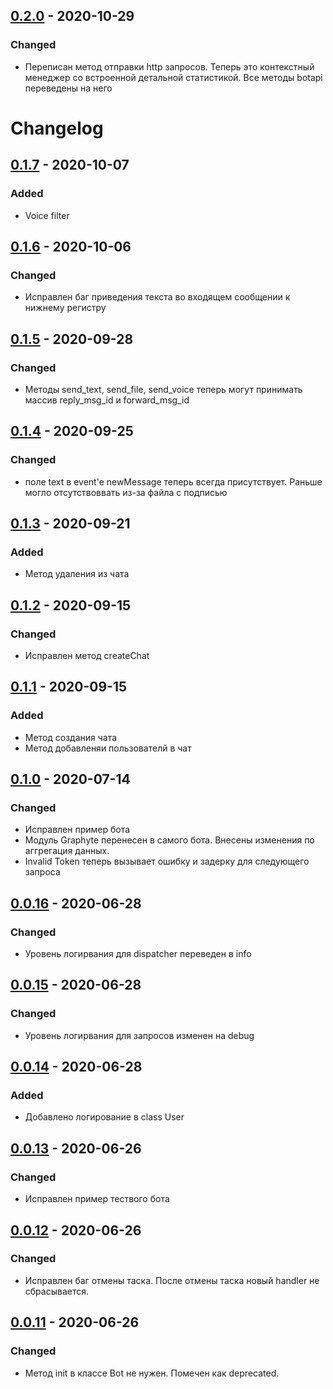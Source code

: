 ## [0.2.0] - 2020-10-29
### Changed
- Переписан метод отправки http запросов. Теперь это контекстный менеджер со встроенной детальной статистикой. Все методы botapi переведены на него

# Changelog
## [0.1.7] - 2020-10-07
### Added
- Voice filter

## [0.1.6] - 2020-10-06
### Changed
- Исправлен баг приведения текста во входящем сообщении к нижнему регистру

## [0.1.5] - 2020-09-28
### Changed
- Методы send_text, send_file, send_voice теперь могут принимать массив reply_msg_id и forward_msg_id

## [0.1.4] - 2020-09-25
### Changed
- поле text в event'e newMessage теперь всегда присутствует. Раньше могло отсутствоввать из-за файла с подписью

## [0.1.3] - 2020-09-21
### Added
- Метод удаления из чата

## [0.1.2] - 2020-09-15
### Changed
- Исправлен метод createChat

## [0.1.1] - 2020-09-15
### Added
- Метод создания чата
- Метод добавленяи пользователй в чат

## [0.1.0] - 2020-07-14
### Changed
- Исправлен пример бота
- Модуль Graphyte перенесен в самого бота. Внесены изменения по аггрегация данных.
- Invalid Token теперь вызывает ошибку и задерку для следующего запроса

## [0.0.16] - 2020-06-28
### Changed
- Уровень логирвания для dispatcher переведен в info

## [0.0.15] - 2020-06-28
### Changed
- Уровень логирвания для запросов изменен на debug

## [0.0.14] - 2020-06-28
### Added
- Добавлено логирование в class User

## [0.0.13] - 2020-06-26
### Changed
- Исправлен пример тествого бота

## [0.0.12] - 2020-06-26
### Changed
- Исправлен баг отмены таска. После отмены таска новый handler не сбрасывается.

## [0.0.11] - 2020-06-26
### Changed
- Метод init в классе Bot не нужен. Помечен как deprecated. 

[0.2.0]: ../../commit/7dc4905cd65bd9c36e1c16f7f549cfa816c2d8ab
[0.1.7]: ../../commit/371b97cf90f5b59fcf077fdfa84c077d5cd11a27
[0.1.6]: ../../commit/2f3521cddff95108929088517a55c3b5d0fc6740
[0.1.5]: ../../commit/13a01259a1b99cb315010312b4f3f6d74eb95633
[0.1.4]: ../../commit/7c2eeab1b7b873d5322946334b692f7735e00929
[0.1.3]: ../../commit/64c68a26990628eaec5d3f1505b3ac4a07a96381
[0.1.2]: ../../commit/a8a56ce56bf5459e66f4ace5593d61c5d2b45223
[0.1.1]: ../../commit/4b9cedfda92535db51f2ed1c2ce4c5b64289a145
[0.1.0]: ../../commit/1dd2e5160697a503b13a3d4d82e7c65ee6941840
[0.0.16]: ../../commit/ebb400186981a675ec4ecf1557c3f9228e6a68c6
[0.0.15]: ../../commit/44b8b7924a930564c25cc72b4039cb0cf692afcd
[0.0.14]: ../../commit/4fb0f93731a4c641ea8cb5816adbe792685d5904
[0.0.13]: ../../commit/d9a1b2934f62b6b225b602873cb93e9484ea3b0b
[0.0.12]: ../../commit/85a05e2caeb49105dabdd8115bc8035108ab8bc1
[0.0.11]: ../../commit/8e17ec14bda11bea7fd623d41a8870ecd47a50b6
